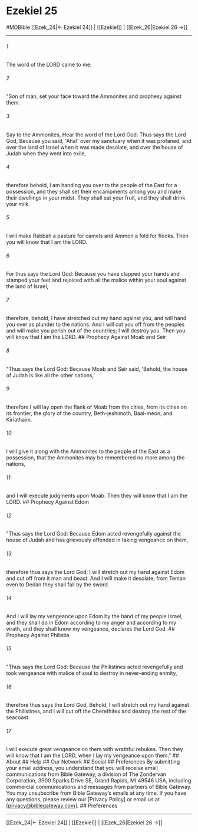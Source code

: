 # Ezekiel 25
#MDBible
[[Ezek_24|← Ezekiel 24]] | [[Ezekiel]] | [[Ezek_26|Ezekiel 26 →]]

***


###### 1 
The word of the LORD came to me: 

###### 2 
"Son of man, set your face toward the Ammonites and prophesy against them. 

###### 3 
Say to the Ammonites, Hear the word of the Lord God: Thus says the Lord God, Because you said, 'Aha!' over my sanctuary when it was profaned, and over the land of Israel when it was made desolate, and over the house of Judah when they went into exile, 

###### 4 
therefore behold, I am handing you over to the people of the East for a possession, and they shall set their encampments among you and make their dwellings in your midst. They shall eat your fruit, and they shall drink your milk. 

###### 5 
I will make Rabbah a pasture for camels and Ammon a fold for flocks. Then you will know that I am the LORD. 

###### 6 
For thus says the Lord God: Because you have clapped your hands and stamped your feet and rejoiced with all the malice within your soul against the land of Israel, 

###### 7 
therefore, behold, I have stretched out my hand against you, and will hand you over as plunder to the nations. And I will cut you off from the peoples and will make you perish out of the countries; I will destroy you. Then you will know that I am the LORD. ## Prophecy Against Moab and Seir 

###### 8 
"Thus says the Lord God: Because Moab and Seir said, 'Behold, the house of Judah is like all the other nations,' 

###### 9 
therefore I will lay open the flank of Moab from the cities, from its cities on its frontier, the glory of the country, Beth-jeshimoth, Baal-meon, and Kiriathaim. 

###### 10 
I will give it along with the Ammonites to the people of the East as a possession, that the Ammonites may be remembered no more among the nations, 

###### 11 
and I will execute judgments upon Moab. Then they will know that I am the LORD. ## Prophecy Against Edom 

###### 12 
"Thus says the Lord God: Because Edom acted revengefully against the house of Judah and has grievously offended in taking vengeance on them, 

###### 13 
therefore thus says the Lord God, I will stretch out my hand against Edom and cut off from it man and beast. And I will make it desolate; from Teman even to Dedan they shall fall by the sword. 

###### 14 
And I will lay my vengeance upon Edom by the hand of my people Israel, and they shall do in Edom according to my anger and according to my wrath, and they shall know my vengeance, declares the Lord God. ## Prophecy Against Philistia 

###### 15 
"Thus says the Lord God: Because the Philistines acted revengefully and took vengeance with malice of soul to destroy in never-ending enmity, 

###### 16 
therefore thus says the Lord God, Behold, I will stretch out my hand against the Philistines, and I will cut off the Cherethites and destroy the rest of the seacoast. 

###### 17 
I will execute great vengeance on them with wrathful rebukes. Then they will know that I am the LORD, when I lay my vengeance upon them." ## About ## Help ## Our Network ## Social ## Preferences By submitting your email address, you understand that you will receive email communications from Bible Gateway, a division of The Zondervan Corporation, 3900 Sparks Drive SE, Grand Rapids, MI 49546 USA, including commercial communications and messages from partners of Bible Gateway. You may unsubscribe from Bible Gateway&rsquo;s emails at any time. If you have any questions, please review our [Privacy Policy] or email us at [privacy@biblegateway.com]. ## Preferences

***

[[Ezek_24|← Ezekiel 24]] | [[Ezekiel]] | [[Ezek_26|Ezekiel 26 →]]
